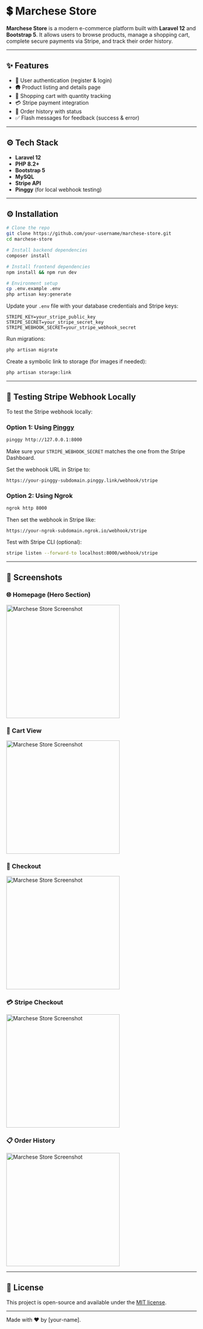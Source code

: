 # 💲 Marchese Store

**Marchese Store** is a modern e-commerce platform built with **Laravel 12** and **Bootstrap 5**. It allows users to browse products, manage a shopping cart, complete secure payments via Stripe, and track their order history.

---

## ✨ Features

- 🔐 User authentication (register & login)
- 🛖 Product listing and details page
- 👚 Shopping cart with quantity tracking
- 💳 Stripe payment integration
- 📌 Order history with status
- ✅ Flash messages for feedback (success & error)

---

## ⚙️ Tech Stack

- **Laravel 12**  
- **PHP 8.2+**  
- **Bootstrap 5**  
- **MySQL**  
- **Stripe API**  
- **Pinggy** (for local webhook testing)

---

## ⚙️ Installation

```bash
# Clone the repo
git clone https://github.com/your-username/marchese-store.git
cd marchese-store

# Install backend dependencies
composer install

# Install frontend dependencies
npm install && npm run dev

# Environment setup
cp .env.example .env
php artisan key:generate
```

Update your `.env` file with your database credentials and Stripe keys:

```
STRIPE_KEY=your_stripe_public_key
STRIPE_SECRET=your_stripe_secret_key
STRIPE_WEBHOOK_SECRET=your_stripe_webhook_secret
```

Run migrations:
```bash
php artisan migrate
```

Create a symbolic link to storage (for images if needed):
```bash
php artisan storage:link
```

---

## 🧪 Testing Stripe Webhook Locally

To test the Stripe webhook locally:

### Option 1: Using [Pinggy](https://pinggy.io)
```bash
pinggy http://127.0.0.1:8000
```

Make sure your `STRIPE_WEBHOOK_SECRET` matches the one from the Stripe Dashboard.

Set the webhook URL in Stripe to:
```
https://your-pinggy-subdomain.pinggy.link/webhook/stripe
```

### Option 2: Using Ngrok
```bash
ngrok http 8000
```
Then set the webhook in Stripe like:
```
https://your-ngrok-subdomain.ngrok.io/webhook/stripe
```

Test with Stripe CLI (optional):
```bash
stripe listen --forward-to localhost:8000/webhook/stripe
```

---

## 📸 Screenshots

### 🌐 Homepage (Hero Section)
<img src="https://github.com/user-attachments/assets/f21e8f55-1ac7-467e-8523-311e3eb813e0" width="300" alt="Marchese Store Screenshot"/>


### 🛒 Cart View
<img src="https://github.com/user-attachments/assets/5829c74e-8d50-4613-9998-033a1624bab6" width="300" alt="Marchese Store Screenshot"/>


### 🛒 Checkout
<img src="https://github.com/user-attachments/assets/0e3da185-3f38-467d-a90a-db01271645a9" width="300" alt="Marchese Store Screenshot"/>


### 💳 Stripe Checkout
<img src="https://github.com/user-attachments/assets/352de953-a314-4d63-9271-791520b7048f" width="300" alt="Marchese Store Screenshot"/>


### 📋 Order History
<img src="https://github.com/user-attachments/assets/5aaf5af8-9236-4c3d-99f5-44648886bbfd" width="300" alt="Marchese Store Screenshot"/>

---

## 📄 License

This project is open-source and available under the [MIT license](LICENSE).


---

Made with ❤️ by [your-name].
